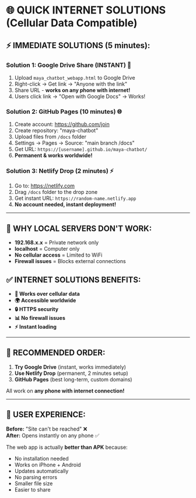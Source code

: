 # 🌐 QUICK INTERNET SOLUTIONS (Cellular Data Compatible)

## ⚡ IMMEDIATE SOLUTIONS (5 minutes):

### **Solution 1: Google Drive Share (INSTANT) 📁**
1. Upload `maya_chatbot_webapp.html` to Google Drive
2. Right-click → Get link → "Anyone with the link"
3. Share URL - **works on any phone with internet!**
4. Users click link → "Open with Google Docs" → Works!

### **Solution 2: GitHub Pages (10 minutes) 🌐**
1. Create account: https://github.com/join
2. Create repository: "maya-chatbot"  
3. Upload files from `/docs` folder
4. Settings → Pages → Source: "main branch /docs"
5. Get URL: `https://[username].github.io/maya-chatbot/`
6. **Permanent & works worldwide!**

### **Solution 3: Netlify Drop (2 minutes) ⚡**
1. Go to: https://netlify.com
2. Drag `/docs` folder to the drop zone
3. Get instant URL: `https://random-name.netlify.app`
4. **No account needed, instant deployment!**

---

## 🚨 WHY LOCAL SERVERS DON'T WORK:

- **192.168.x.x** = Private network only
- **localhost** = Computer only  
- **No cellular access** = Limited to WiFi
- **Firewall issues** = Blocks external connections

## ✅ INTERNET SOLUTIONS BENEFITS:

- **📱 Works over cellular data**
- **🌍 Accessible worldwide**  
- **🔒 HTTPS security**
- **📊 No firewall issues**
- **⚡ Instant loading**

---

## 🎯 RECOMMENDED ORDER:

1. **Try Google Drive** (instant, works immediately)
2. **Use Netlify Drop** (permanent, 2 minutes setup)  
3. **GitHub Pages** (best long-term, custom domains)

All work on **any phone with internet connection!**

---

## 📱 USER EXPERIENCE:

**Before:** "Site can't be reached" ❌  
**After:** Opens instantly on any phone ✅

The web app is actually **better than APK** because:
- No installation needed
- Works on iPhone + Android
- Updates automatically  
- No parsing errors
- Smaller file size
- Easier to share 